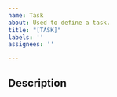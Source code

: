 ```yaml
---
name: Task
about: Used to define a task.
title: "[TASK]"
labels: ''
assignees: ''

---
```


## Description
